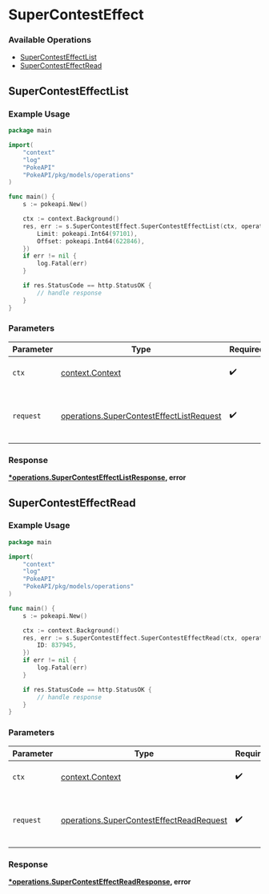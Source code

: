 # SuperContestEffect

### Available Operations

* [SuperContestEffectList](#supercontesteffectlist)
* [SuperContestEffectRead](#supercontesteffectread)

## SuperContestEffectList

### Example Usage

```go
package main

import(
	"context"
	"log"
	"PokeAPI"
	"PokeAPI/pkg/models/operations"
)

func main() {
    s := pokeapi.New()

    ctx := context.Background()
    res, err := s.SuperContestEffect.SuperContestEffectList(ctx, operations.SuperContestEffectListRequest{
        Limit: pokeapi.Int64(97101),
        Offset: pokeapi.Int64(622846),
    })
    if err != nil {
        log.Fatal(err)
    }

    if res.StatusCode == http.StatusOK {
        // handle response
    }
}
```

### Parameters

| Parameter                                                                                            | Type                                                                                                 | Required                                                                                             | Description                                                                                          |
| ---------------------------------------------------------------------------------------------------- | ---------------------------------------------------------------------------------------------------- | ---------------------------------------------------------------------------------------------------- | ---------------------------------------------------------------------------------------------------- |
| `ctx`                                                                                                | [context.Context](https://pkg.go.dev/context#Context)                                                | :heavy_check_mark:                                                                                   | The context to use for the request.                                                                  |
| `request`                                                                                            | [operations.SuperContestEffectListRequest](../../models/operations/supercontesteffectlistrequest.md) | :heavy_check_mark:                                                                                   | The request object to use for the request.                                                           |


### Response

**[*operations.SuperContestEffectListResponse](../../models/operations/supercontesteffectlistresponse.md), error**


## SuperContestEffectRead

### Example Usage

```go
package main

import(
	"context"
	"log"
	"PokeAPI"
	"PokeAPI/pkg/models/operations"
)

func main() {
    s := pokeapi.New()

    ctx := context.Background()
    res, err := s.SuperContestEffect.SuperContestEffectRead(ctx, operations.SuperContestEffectReadRequest{
        ID: 837945,
    })
    if err != nil {
        log.Fatal(err)
    }

    if res.StatusCode == http.StatusOK {
        // handle response
    }
}
```

### Parameters

| Parameter                                                                                            | Type                                                                                                 | Required                                                                                             | Description                                                                                          |
| ---------------------------------------------------------------------------------------------------- | ---------------------------------------------------------------------------------------------------- | ---------------------------------------------------------------------------------------------------- | ---------------------------------------------------------------------------------------------------- |
| `ctx`                                                                                                | [context.Context](https://pkg.go.dev/context#Context)                                                | :heavy_check_mark:                                                                                   | The context to use for the request.                                                                  |
| `request`                                                                                            | [operations.SuperContestEffectReadRequest](../../models/operations/supercontesteffectreadrequest.md) | :heavy_check_mark:                                                                                   | The request object to use for the request.                                                           |


### Response

**[*operations.SuperContestEffectReadResponse](../../models/operations/supercontesteffectreadresponse.md), error**

